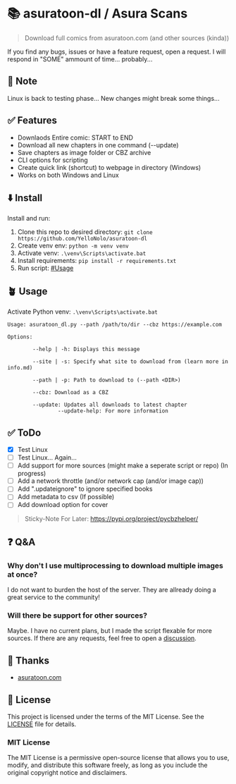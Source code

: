 # 📚 asuratoon-dl / Asura Scans

> Download full comics from asuratoon.com (and other sources (kinda))

If you find any bugs, issues or have a feature request, open a request. I will respond in "SOME" ammount of time... probably...

## 💸 Note

Linux is back to testing phase... New changes might break some things...


## ✅ Features

-   Downlaods Entire comic: START to END
-   Download all new chapters in one command (--update)
-   Save chapters as image folder or CBZ archive
-   CLI options for scripting
-   Create quick link (shortcut) to webpage in directory (Windows)
-   Works on both Windows and Linux

## ⬇️ Install

Install and run:

1. Clone this repo to desired directory: `git clone https://github.com/YelloNolo/asuratoon-dl`
2. Create venv env: `python -m venv venv`
3. Activate venv: `.\venv\Scripts\activate.bat`
4. Install requirements: `pip install -r requirements.txt`
5. Run script: [#Usage](https://github.com/YelloNolo/asuratoon-dl?tab=readme-ov-file#Usage)

## 🪴 Usage

Activate Python venv: `.\venv\Scripts\activate.bat`

```
Usage: asuratoon_dl.py --path /path/to/dir --cbz https://example.com

Options:

        --help | -h: Displays this message

        --site | -s: Specify what site to download from (learn more in info.md)

        --path | -p: Path to download to (--path <DIR>)

        --cbz: Download as a CBZ

        --update: Updates all downloads to latest chapter
                --update-help: For more information

```

## ✅ ToDo

-   [x] Test Linux
-   [ ] Test Linux... Again...
-   [ ] Add support for more sources (might make a seperate script or repo) (In progress)
-   [ ] Add a network throttle (and/or network cap (and/or image cap))
-   [ ] Add ".updateignore" to ignore specified books
-   [ ] Add metadata to csv (If possible)
-   [ ] Add download option for cover

> Sticky-Note For Later: https://pypi.org/project/pycbzhelper/

## ❓ Q&A

### Why don't I use multiprocessing to download multiple images at once?

I do not want to burden the host of the server. They are allready doing a great service to the community!

### Will there be support for other sources?

Maybe. I have no current plans, but I made the script flexable for more sources. If there are any requests, feel free to open a [discussion](https://github.com/YelloNolo/asuratoon-dl/discussions).

## 🌟 Thanks

-   [asuratoon.com](https://asuratoon.com/)

## 🪪 License

This project is licensed under the terms of the MIT License. See the [LICENSE](LICENSE) file for details.

### MIT License

The MIT License is a permissive open-source license that allows you to use, modify, and distribute this software freely, as long as you include the original copyright notice and disclaimers.
